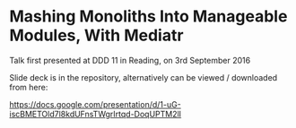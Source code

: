 # Mashing Monoliths Into Manageable Modules, With Mediatr


Talk first presented at DDD 11 in Reading, on 3rd September 2016  



Slide deck is in the repository, alternatively can be viewed / downloaded from here:  

https://docs.google.com/presentation/d/1-uG-iscBMETOld7l8kdUFnsTWgrIrtqd-DoqUPTM2lI
